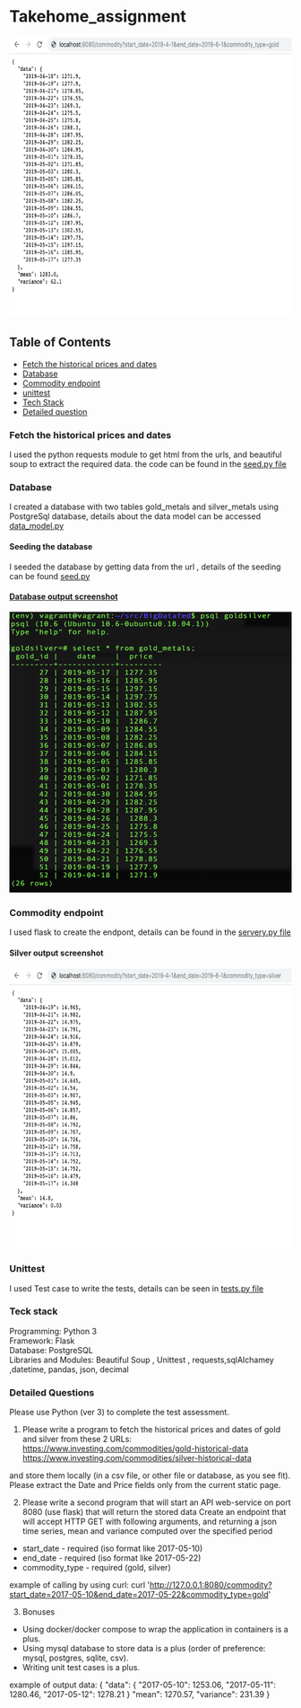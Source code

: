 # Takehome_assignment

<a href="https://github.com/claire56">
    <img alt="screen shot" src="Screen Shot 2019-05-22 at 10.24.02 AM.png" width="900" height="500">
    </a>


## Table of Contents
* [Fetch the historical prices and dates](#Fetch-the-historical-prices-and-dates)
* [Database](#Database)
* [Commodity endpoint](#Commodity-endpoint)
* [unittest](#unittest)
* [Tech Stack](#Tech-Stack)
* [Detailed question](#Detailed-questions)


### Fetch the historical prices and dates
I used the python requests module to get html from the urls, and beautiful soup to extract the required data. the code can be found in the <a href="https://github.com/Claire56/Takehome_assignmet/blob/master/seed.py"> seed.py file </a>


### Database
I created a database with two tables gold_metals and silver_metals using PostgreSql  database, details about the data model can be accessed <a href="https://github.com/Claire56/Takehome_assignmet/blob/master/data_model.py"> data_model.py </a> 
#### Seeding the database
I seeded the database by getting data from the url , details of the seeding can be found <a href="https://github.com/Claire56/Takehome_assignmet/blob/master/seed.py"> seed.py 


#### Database output screenshot
<a href="https://github.com/claire56">
    <img alt="screen shot" src="Screen Shot 2019-05-22 at 10.32.54 AM.png" width="900" height="500">
    </a>

### Commodity endpoint
I used flask to create the endpont, details can be found in the <a href="https://github.com/Claire56/Takehome_assignmet/blob/master/server.py"> servery.py file </a> 
#### Silver output screenshot
<a href="https://github.com/claire56">
    <img alt="screen shot" src="silver_commodity.png" width="900" height="500">
    </a>

### Unittest
I used Test case  to write the tests, details can be seen in
<a href="https://github.com/Claire56/Takehome_assignmet/blob/master/tests.py"> tests.py file </a> 

### Teck stack
Programming: Python 3 <br>
Framework: Flask <br>
Database: PostgreSQL <br>
Libraries and Modules: Beautiful Soup , Unittest , requests,sqlAlchamey ,datetime, pandas, json, decimal

### Detailed Questions
Please use Python (ver 3) to complete the test assessment.
1. Please write a program to fetch the historical prices and dates of gold and silver from these 2 URLs:
https://www.investing.com/commodities/gold-historical-data
https://www.investing.com/commodities/silver-historical-data
 
and store them locally (in a csv file, or other file or database, as you see fit). 
Please extract the Date and Price fields only from the current static page.

2. Please write a second program that will start an API web-service on port 8080 (use flask) that will return the stored data
Create an endpoint that will accept HTTP GET with following arguments, and returning a json time series, mean and variance computed over the specified period
  * start_date - required (iso format like 2017-05-10)
  * end_date - required (iso format like 2017-05-22)
  * commodity_type - required (gold, silver)
  
example of calling by using curl:
  curl 'http://127.0.0.1:8080/commodity?start_date=2017-05-10&end_date=2017-05-22&commodity_type=gold'

3. Bonuses
- Using docker/docker compose to wrap the application in containers is a plus.
- Using mysql database to store data is a plus (order of preference: mysql, postgres, sqlite, csv).
- Writing unit test cases is a plus.

example of output data:
  {
  "data": {
 "2017-05-10": 1253.06,
 "2017-05-11": 1280.46,
 "2017-05-12": 1278.21
  }
  "mean": 1270.57,
  "variance": 231.39
  }




